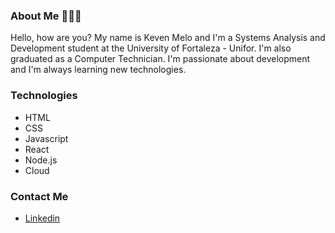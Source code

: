 ### About Me 👋👩‍💻

Hello, how are you? My name is Keven Melo and I'm a Systems Analysis and Development student at the University of Fortaleza - Unifor. I'm also graduated as a Computer Technician. I'm passionate about development and I'm always learning new technologies.

### Technologies

- HTML 
- CSS
- Javascript
- React
- Node.js
- Cloud

### Contact Me

- <a href="https://www.linkedin.com/in/kevenmelo/">Linkedin</a>





